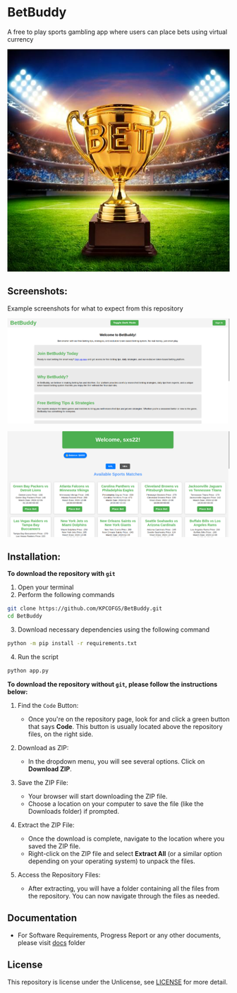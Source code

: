 # BetBuddy

A free to play sports gambling app where users can place bets using virtual currency 

![BetBuddy](static/images/image1.jpg)

## Screenshots:

Example screenshots for what to expect from this repository

![Home Page](static/images/home_page.png)

![User Page](static/images/user_page.png)

## Installation:
**To download the repository with `git`**
1. Open your terminal
2. Perform the following commands
```bash
git clone https://github.com/KPCOFGS/BetBuddy.git
cd BetBuddy
```
3. Download necessary dependencies using the following command
```bash
python -m pip install -r requirements.txt
```
4. Run the script
```bash
python app.py
```
**To download the repository without `git`, please follow the instructions below:**


1. Find the `Code` Button:
   - Once you're on the repository page, look for and click a green button that says **Code**. This button is usually located above the repository files, on the right side.

2. Download as ZIP:
   - In the dropdown menu, you will see several options. Click on **Download ZIP**.

3. Save the ZIP File: 
   - Your browser will start downloading the ZIP file. 
   - Choose a location on your computer to save the file (like the Downloads folder) if prompted.

4. Extract the ZIP File: 
   - Once the download is complete, navigate to the location where you saved the ZIP file.
   - Right-click on the ZIP file and select **Extract All** (or a similar option depending on your operating system) to unpack the files.

5. Access the Repository Files: 
   - After extracting, you will have a folder containing all the files from the repository. You can now navigate through the files as needed.

## Documentation
* For Software Requirements, Progress Report or any other documents, please visit [docs](docs/) folder
## License

This repository is license under the Unlicense, see [LICENSE](LICENSE) for more detail.
